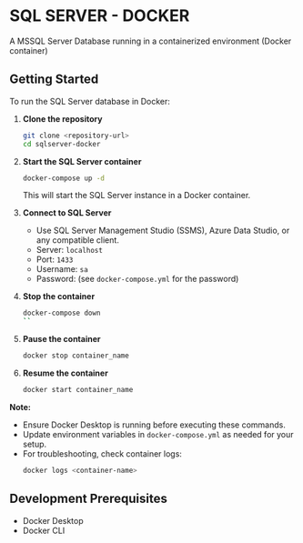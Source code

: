 # SQL SERVER - DOCKER
A MSSQL Server Database running in a containerized environment (Docker container)


## Getting Started
To run the SQL Server database in Docker:

1. **Clone the repository**  
    ```bash
    git clone <repository-url>
    cd sqlserver-docker
    ```

2. **Start the SQL Server container**  
    ```bash
    docker-compose up -d
    ```
    This will start the SQL Server instance in a Docker container.

3. **Connect to SQL Server**  
    - Use SQL Server Management Studio (SSMS), Azure Data Studio, or any compatible client.
    - Server: `localhost`
    - Port: `1433`
    - Username: `sa`
    - Password: (see `docker-compose.yml` for the password)

4. **Stop the container**  
    ```bash
    docker-compose down
    ``
5. **Pause the container**  
    ```bash
    docker stop container_name
    ```
4. **Resume the container**  
    ```bash
    docker start container_name
    ```

**Note:**  
- Ensure Docker Desktop is running before executing these commands.
- Update environment variables in `docker-compose.yml` as needed for your setup.
- For troubleshooting, check container logs:  
  ```bash
  docker logs <container-name>
  ```

## Development Prerequisites

- Docker Desktop
- Docker CLI
